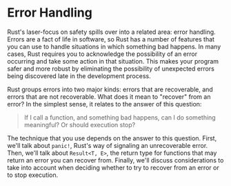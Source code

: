 # Error Handling

Rust's laser-focus on safety spills over into a related area: error handling.
Errors are a fact of life in software, so Rust has a number of features that you
can use to handle situations in which something bad happens. In many cases,
Rust requires you to acknowledge the possibility of an error occurring and take
some action in that situation. This makes your program safer and more robust by
eliminating the possibility of unexpected errors being discovered late in the
development process.

Rust groups errors into two major kinds: errors that are recoverable, and
errors that are not recoverable. What does it mean to "recover" from an
error? In the simplest sense, it relates to the answer of this question:

> If I call a function, and something bad happens, can I do something
> meaningful? Or should execution stop?

The technique that you use depends on the answer to this question. First,
we'll talk about `panic!`, Rust's way of signaling an unrecoverable error.
Then, we'll talk about `Result<T, E>`, the return type for functions that
may return an error you can recover from. Finally, we'll discuss considerations
to take into account when deciding whether to try to recover from an error or
to stop execution.
